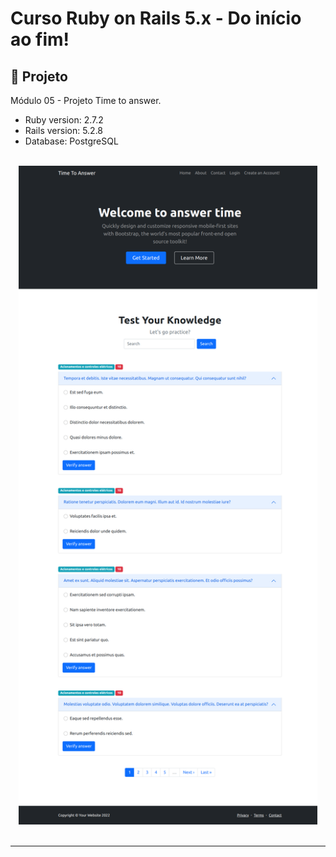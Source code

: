 # Curso Ruby on Rails 5.x - Do início ao fim!
## 🚧 Projeto

Módulo 05 - Projeto Time to answer.

- Ruby version: 2.7.2
- Rails version: 5.2.8
- Database: PostgreSQL

<br>
<div align="center">
    <img alt="Contact-list-demo" src=".github/localhost.png" width="95%">
</div>
<br>

---